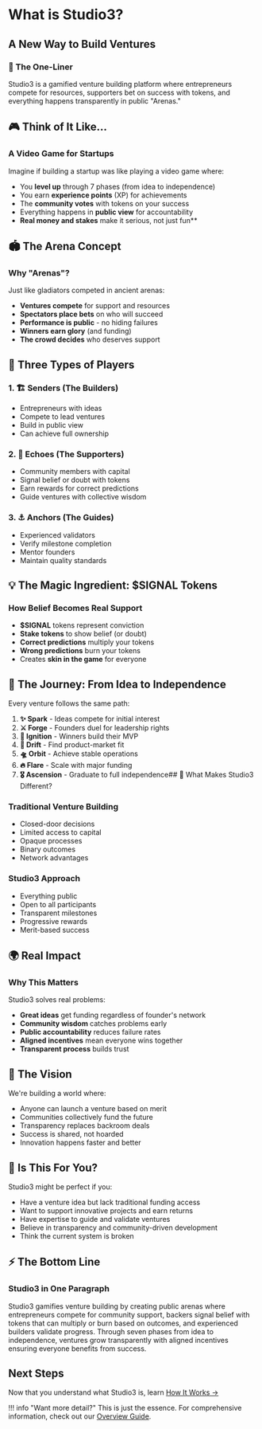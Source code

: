 # What is Studio3?

## A New Way to Build Ventures

<div class="arena-card">

<h3>🌟 The One-Liner</h3>

<p>Studio3 is a gamified venture building platform where entrepreneurs compete for resources, supporters bet on success with tokens, and everything happens transparently in public "Arenas."</p>

</div>

## 🎮 Think of It Like...

### A Video Game for Startups

Imagine if building a startup was like playing a video game where:

- You **level up** through 7 phases (from idea to independence)
- You earn **experience points** (XP) for achievements
- The **community votes** with tokens on your success
- Everything happens in **public view** for accountability
- **Real money and stakes** make it serious, not just fun**

## 🏟️ The Arena Concept

<div class="arena-card">

<h3>Why "Arenas"?</h3>

<p>Just like gladiators competed in ancient arenas:</p>

<ul>
<li><strong>Ventures compete</strong> for support and resources</li>
<li><strong>Spectators place bets</strong> on who will succeed</li>
<li><strong>Performance is public</strong> - no hiding failures</li>
<li><strong>Winners earn glory</strong> (and funding)</li>
<li><strong>The crowd decides</strong> who deserves support</li>
</ul>
</div>

## 👥 Three Types of Players

### 1. 🏗️ Senders (The Builders)
- Entrepreneurs with ideas
- Compete to lead ventures
- Build in public view
- Can achieve full ownership

### 2. 📡 Echoes (The Supporters)
- Community members with capital
- Signal belief or doubt with tokens
- Earn rewards for correct predictions
- Guide ventures with collective wisdom

### 3. ⚓ Anchors (The Guides)
- Experienced validators
- Verify milestone completion
- Mentor founders
- Maintain quality standards

## 💡 The Magic Ingredient: $SIGNAL Tokens

<div class="arena-card">

<h3>How Belief Becomes Real Support</h3>

<ul>
<li><strong>$SIGNAL</strong> tokens represent conviction</li>
<li><strong>Stake tokens</strong> to show belief (or doubt)</li>
<li><strong>Correct predictions</strong> multiply your tokens</li>
<li><strong>Wrong predictions</strong> burn your tokens</li>
<li>Creates <strong>skin in the game</strong> for everyone</li>
</ul>
</div>

## 🔄 The Journey: From Idea to Independence

Every venture follows the same path:

1. **✨ Spark** - Ideas compete for initial interest
2. **⚔️ Forge** - Founders duel for leadership rights
3. **🚀 Ignition** - Winners build their MVP
4. **🌊 Drift** - Find product-market fit
5. **🛸 Orbit** - Achieve stable operations
6. **🔥 Flare** - Scale with major funding
7. **🎖️ Ascension** - Graduate to full independence## 🎯 What Makes Studio3 Different?

### Traditional Venture Building
- Closed-door decisions
- Limited access to capital
- Opaque processes
- Binary outcomes
- Network advantages

### Studio3 Approach
- Everything public
- Open to all participants
- Transparent milestones
- Progressive rewards
- Merit-based success

## 🌍 Real Impact

<div class="arena-card">

<h3>Why This Matters</h3>

<p>Studio3 solves real problems:</p>

<ul>
<li><strong>Great ideas</strong> get funding regardless of founder's network</li>
<li><strong>Community wisdom</strong> catches problems early</li>
<li><strong>Public accountability</strong> reduces failure rates</li>
<li><strong>Aligned incentives</strong> mean everyone wins together</li>
<li><strong>Transparent process</strong> builds trust</li>
</ul>
</div>

## 🚀 The Vision

We're building a world where:

- Anyone can launch a venture based on merit
- Communities collectively fund the future
- Transparency replaces backroom deals
- Success is shared, not hoarded
- Innovation happens faster and better

## 💭 Is This For You?

Studio3 might be perfect if you:

- Have a venture idea but lack traditional funding access
- Want to support innovative projects and earn returns
- Have expertise to guide and validate ventures
- Believe in transparency and community-driven development
- Think the current system is broken

## ⚡ The Bottom Line

<div class="arena-card">

<h3>Studio3 in One Paragraph</h3>

<p>Studio3 gamifies venture building by creating public arenas where entrepreneurs compete for community support, backers signal belief with tokens that can multiply or burn based on outcomes, and experienced builders validate progress. Through seven phases from idea to independence, ventures grow transparently with aligned incentives ensuring everyone benefits from success.</p>

</div>

## Next Steps

Now that you understand what Studio3 is, learn [How It Works →](how-it-works.md)

!!! info "Want more detail?"
    This is just the essence. For comprehensive information, check out our [Overview Guide](../overview-guide/index.md).